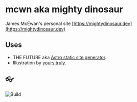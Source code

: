 # mcwn aka mighty dinosaur

James McEwan's personal site [https://mightydinosaur.dev](https://mightydinosaur.dev)

## Uses

- THE FUTURE aka [Astro static site generator](https://astro.build).
- Illustration by [yours truly](https://draws.mightydinosaur.dev).

## 👓

![Build](https://github.com/jamesmcewan/mcwn/workflows/Build/badge.svg)

